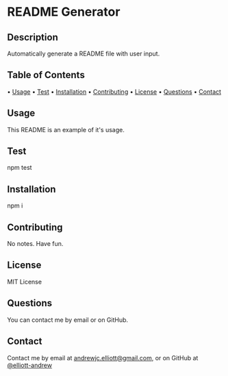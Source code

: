 # README Generator
  ## Description
  Automatically generate a README file with user input.
  ## Table of Contents
  • [Usage](#Usage)
  • [Test](#Test)
  • [Installation](#Installation)
  • [Contributing](#Contributing)
  • [License](#License)
  • [Questions](#Questions)
  • [Contact](#Contact)
  ## Usage
  This README is an example of it's usage.
  ## Test
  npm test
  ## Installation
  npm i
  ## Contributing
  No notes. Have fun.
  ## License
  MIT License
  ## Questions
  You can contact me by email or on GitHub.
  ## Contact
  Contact me by email at andrewjc.elliott@gmail.com, or on GitHub at [@elliott-andrew](https://www.github.com/elliott-andrew)
  